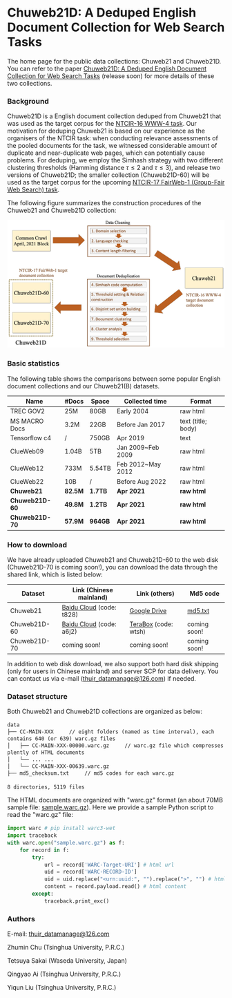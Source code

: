 # Chuweb21D: A Deduped English Document Collection for Web Search Tasks
The home page for the public data collections: Chuweb21 and Chuweb21D. You can refer to the paper [Chuweb21D: A Deduped English Document Collection for Web Search Tasks](#) (release soon) for more details of these two collections.

### Background

Chuweb21D is a English document collection deduped from Chuweb21 that was used as the target corpus for the [NTCIR-16 WWW-4 task](http://sakailab.com/www4/). Our motivation for deduping Chuweb21 is based on our experience as the organisers of the NTCIR task: when conducting relevance assessments of the pooled documents for the task, we witnessed considerable amount of duplicate and near-duplicate web pages, which can potentially cause problems.  For deduping, we employ the Simhash strategy with two different clustering thresholds (Hamming distance $\tau \le 2$ and $\tau \le 3$), and release two versions of Chuweb21D;
the smaller collection (Chuweb21D-60) will be used as the target corpus for the upcoming [NTCIR-17 FairWeb-1 (Group-Fair Web Search) task](http://sakailab.com/fairweb1/).

The following figure summarizes the construction procedures of the Chuweb21 and Chuweb21D collection:

<img src="./materials/images/construction-procedures.jpg" alt="construction procedures" style="zoom:60%;" />

### Basic statistics

The following table shows the comparisons between some popular English document collections and our Chuweb21(B) datasets.

| Name             | #Docs     | Space     | Collected time    | Format             |
| ---------------- | --------- | --------- | ----------------- | ------------------ |
| TREC GOV2        | 25M       | 80GB      | Early 2004        | raw html           |
| MS MACRO Docs    | 3.2M      | 22GB      | Before Jan 2017   | text (title; body) |
| Tensorflow c4    | /         | 750GB     | Apr 2019          | text               |
| ClueWeb09        | 1.04B     | 5TB       | Jan 2009~Feb 2009 | raw html           |
| ClueWeb12        | 733M      | 5.54TB    | Feb 2012~May 2012 | raw html           |
| ClueWeb22        | 10B       | /         | Before Aug 2022   | raw html           |
| **Chuweb21**     | **82.5M** | **1.7TB** | **Apr 2021**      | **raw html**       |
| **Chuweb21D-60** | **49.8M** | **1.2TB** | **Apr 2021**      | **raw html**       |
| **Chuweb21D-70** | **57.9M** | **964GB** | **Apr 2021**      | **raw html**       |

### How to download

We have already uploaded Chuweb21 and Chuweb21D-60 to the web disk (Chuweb21D-70 is coming soon!), you can download the data through the shared link, which is listed below:

| Dataset     | Link (Chinese mainland) | Link (others)    | Md5 code |
| ----------- | ----------------------- | ---------------- | -------- |
| Chuweb21    | [Baidu Cloud](https://pan.baidu.com/s/1TusrCeJWe0TPJZUy9mwpYA) (code: t828) | [Google Drive](https://drive.google.com/drive/folders/11hi_R6cSIHEZx3QwyG5KQjgRVmxXhWta) | [md5.txt](https://github.com/chuzhumin98/Chuweb21D/blob/main/materials/md5/md5_checksum-Chuweb21.txt) |
| Chuweb21D-60 |  [Baidu Cloud](https://pan.baidu.com/s/1-QKEE0eklYJBLyCLujJXOA) (code: a6j2)  | [TeraBox](https://terabox.com/s/1fZm9SRUiFiDjaKpbzrlPLQ) (code: wtsh) | coming soon! |
| Chuweb21D-70 |  coming soon!        | coming soon! | coming soon! |

In addition to web disk download, we also support both hard disk shipping (only for users in Chinese mainland) and server SCP for data delivery. You can contact us via e-mail (thuir_datamanage@126.com) if needed.

### Dataset structure

Both Chuweb21 and Chuweb21D collections are organized as below:

```
data
├── CC-MAIN-XXX     // eight folders (named as time interval), each contains 640 (or 639) warc.gz files                      
│   ├── CC-MAIN-XXX-00000.warc.gz     // warc.gz file which compresses plently of HTML documents
│   └── ... ...
│   └── CC-MAIN-XXX-00639.warc.gz
├── md5_checksum.txt     // md5 codes for each warc.gz

8 directories, 5119 files
```

The HTML documents are organized with "warc.gz" format (an about 70MB sample file: [sample.warc.gz](https://cloud.tsinghua.edu.cn/f/f346492aca5e4b70b827/)). Here we provide a sample Python script to read the "warc.gz" file:

```python
import warc # pip install warc3-wet
import traceback
with warc.open("sample.warc.gz") as f:
    for record in f:
        try:
            url = record['WARC-Target-URI'] # html url
            uid = record['WARC-RECORD-ID']
            uid = uid.replace("<urn:uuid:", "").replace(">", "") # html doc id
            content = record.payload.read() # html content
        except:
            traceback.print_exc()
```

### Authors

E-mail: thuir_datamanage@126.com

Zhumin Chu (Tsinghua University, P.R.C.)

Tetsuya Sakai (Waseda University, Japan)

Qingyao Ai (Tsinghua University, P.R.C.)

Yiqun Liu (Tsinghua University, P.R.C.)